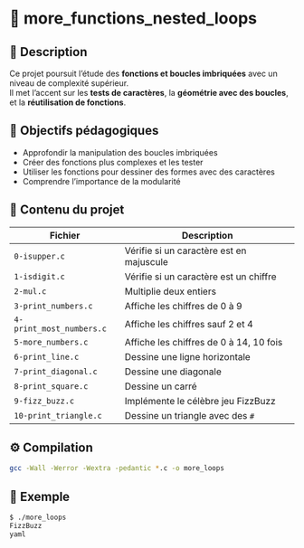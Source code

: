 # 🔂 more_functions_nested_loops

## 📘 Description  
Ce projet poursuit l’étude des **fonctions et boucles imbriquées** avec un niveau de complexité supérieur.  
Il met l’accent sur les **tests de caractères**, la **géométrie avec des boucles**, et la **réutilisation de fonctions**.

## 🎯 Objectifs pédagogiques  
- Approfondir la manipulation des boucles imbriquées  
- Créer des fonctions plus complexes et les tester  
- Utiliser les fonctions pour dessiner des formes avec des caractères  
- Comprendre l’importance de la modularité  

## 📂 Contenu du projet  

| Fichier | Description |
|----------|-------------|
| `0-isupper.c` | Vérifie si un caractère est en majuscule |
| `1-isdigit.c` | Vérifie si un caractère est un chiffre |
| `2-mul.c` | Multiplie deux entiers |
| `3-print_numbers.c` | Affiche les chiffres de 0 à 9 |
| `4-print_most_numbers.c` | Affiche les chiffres sauf 2 et 4 |
| `5-more_numbers.c` | Affiche les chiffres de 0 à 14, 10 fois |
| `6-print_line.c` | Dessine une ligne horizontale |
| `7-print_diagonal.c` | Dessine une diagonale |
| `8-print_square.c` | Dessine un carré |
| `9-fizz_buzz.c` | Implémente le célèbre jeu FizzBuzz |
| `10-print_triangle.c` | Dessine un triangle avec des `#` |

## ⚙️ Compilation  
```bash
gcc -Wall -Werror -Wextra -pedantic *.c -o more_loops
```
## 🧠 Exemple
```bash
$ ./more_loops
FizzBuzz
yaml
```
